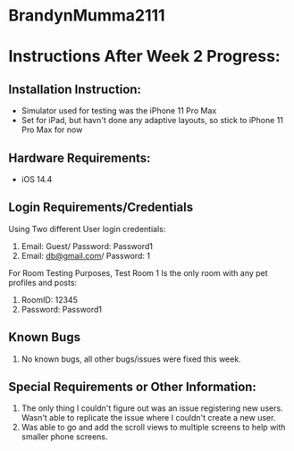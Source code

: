 # BrandynMumma2111
# Instructions After Week 2 Progress: 


## Installation Instruction:
- Simulator used for testing was the iPhone 11 Pro Max
- Set for iPad, but havn't done any adaptive layouts, so stick to iPhone 11 Pro Max for now

## Hardware Requirements:
- iOS 14.4

## Login Requirements/Credentials
Using Two different User login credentials:
1. Email: Guest/ Password: Password1
2. Email: db@gmail.com/ Password: 1

For Room Testing Purposes, Test Room 1 Is the only room with any pet profiles and posts:
1. RoomID: 12345
2. Password: Password1

## Known Bugs
1. No known bugs, all other bugs/issues were fixed this week.

## Special Requirements or Other Information:
1.  The only thing I couldn't figure out was an issue registering new users. Wasn't able to replicate the issue where I couldn't create a new user.
2. Was able to go and add the scroll views to multiple screens to help with smaller phone screens.

